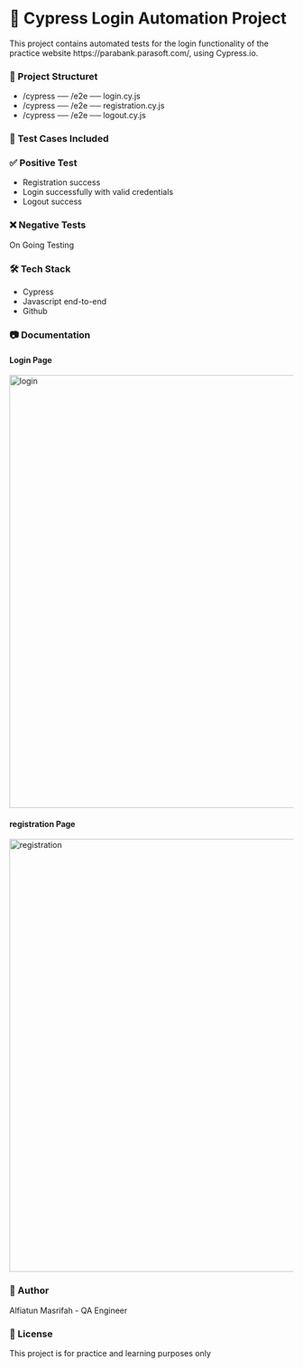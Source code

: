 <h1 align=""> 🔐 Cypress Login Automation Project </h1>
<p>This project contains automated tests for the login functionality of the practice website https://parabank.parasoft.com/, using Cypress.io.</p>


<h3 align=""> 📂 Project Structuret </h3>

- /cypress ── /e2e ── login.cy.js
- /cypress ── /e2e ── registration.cy.js
- /cypress ── /e2e ── logout.cy.js

<h3 align="">🧪 Test Cases Included </h3>


<h3 align="">✅ Positive  Test </h3>

- Registration success
- Login successfully with valid credentials
- Logout success

<h3 align="">❌ Negative  Tests </h3>
<p>On Going Testing</p>


<h3 align=""> 🛠 Tech Stack </h3>

- Cypress
- Javascript end-to-end
- Github


<h3 align="">📷 Documentation </h3>

<h4 align="">Login Page </h3>
<img width="1365" height="767" alt="login" src="https://github.com/user-attachments/assets/859f27d0-c430-43cb-884d-2096a5bcf602" />
<h4 align="">registration Page </h3>
<img width="1365" height="767" alt="registration" src="https://github.com/user-attachments/assets/ce613b42-7815-4f8a-bfca-15ecbf4c9d4a" />


<h3 align=""> 🙌 Author </h3>
<p>Alfiatun Masrifah - QA Engineer</p>


<h3 align=""> 📎 License </h3>
<p>This project is for practice and learning purposes only</p>








